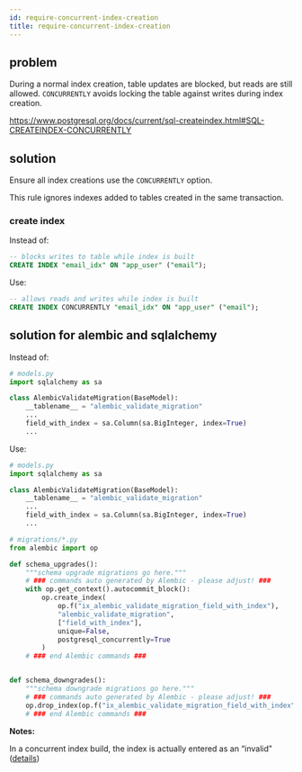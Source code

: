 ```yaml
---
id: require-concurrent-index-creation
title: require-concurrent-index-creation
---
```


## problem

During a normal index creation, table updates are blocked, but reads are still allowed. `CONCURRENTLY` avoids locking the table against writes during index creation.

<https://www.postgresql.org/docs/current/sql-createindex.html#SQL-CREATEINDEX-CONCURRENTLY>

## solution

Ensure all index creations use the `CONCURRENTLY` option.

This rule ignores indexes added to tables created in the same transaction.

### create index

Instead of:

```sql
-- blocks writes to table while index is built
CREATE INDEX "email_idx" ON "app_user" ("email");
```

Use:

```sql
-- allows reads and writes while index is built
CREATE INDEX CONCURRENTLY "email_idx" ON "app_user" ("email");
```


## solution for alembic and sqlalchemy

Instead of:

```python
# models.py
import sqlalchemy as sa

class AlembicValidateMigration(BaseModel):
    __tablename__ = "alembic_validate_migration"
    ...
    field_with_index = sa.Column(sa.BigInteger, index=True)
    ...
```

Use:

```python
# models.py
import sqlalchemy as sa

class AlembicValidateMigration(BaseModel):
    __tablename__ = "alembic_validate_migration"
    ...
    field_with_index = sa.Column(sa.BigInteger, index=True)
    ...
```

```python
# migrations/*.py
from alembic import op

def schema_upgrades():
    """schema upgrade migrations go here."""
    # ### commands auto generated by Alembic - please adjust! ###
    with op.get_context().autocommit_block():
        op.create_index(
            op.f("ix_alembic_validate_migration_field_with_index"), 
            "alembic_validate_migration", 
            ["field_with_index"], 
            unique=False, 
            postgresql_concurrently=True
        )
    # ### end Alembic commands ###


def schema_downgrades():
    """schema downgrade migrations go here."""
    # ### commands auto generated by Alembic - please adjust! ###
    op.drop_index(op.f("ix_alembic_validate_migration_field_with_index"), table_name="alembic_validate_migration")
    # ### end Alembic commands ###
```

**Notes:**

In a concurrent index build, the index is actually entered as an “invalid” 
([details](https://www.postgresql.org/docs/current/sql-createindex.html#:~:text=In%20a%20concurrent%20index%20build,modified%20the%20table%20to%20terminate.))
